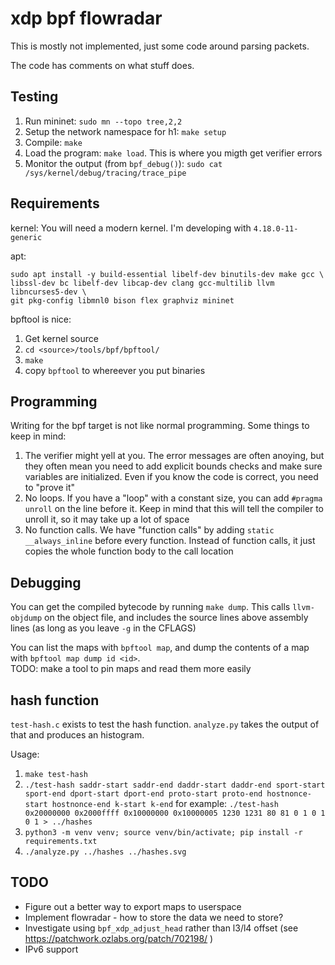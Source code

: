 xdp bpf flowradar
===
This is mostly not implemented, just some code around parsing packets.

The code has comments on what stuff does.

Testing
---
1. Run mininet: `sudo mn --topo tree,2,2`
2. Setup the network namespace for h1: `make setup`
3. Compile: `make`
4. Load the program: `make load`. This is where you migth get verifier errors
5. Monitor the output (from `bpf_debug()`): `sudo cat /sys/kernel/debug/tracing/trace_pipe`

Requirements
---
kernel: You will need a modern kernel.  I'm developing with `4.18.0-11-generic`

apt:
```
sudo apt install -y build-essential libelf-dev binutils-dev make gcc \
libssl-dev bc libelf-dev libcap-dev clang gcc-multilib llvm libncurses5-dev \
git pkg-config libmnl0 bison flex graphviz mininet
```

bpftool is nice:
1. Get kernel source
2. `cd <source>/tools/bpf/bpftool/`
3. `make`
4. copy `bpftool` to whereever you put binaries

Programming
---
Writing for the bpf target is not like normal programming.  Some things to keep
in mind:

1. The verifier might yell at you.  The error messages are often anoying, but
they often mean you need to add explicit bounds checks and make sure variables
are initialized.  Even if you know the code is correct, you need to "prove it"
2. No loops.  If you have a "loop" with a constant size, you can add `#pragma
unroll` on the line before it.  Keep in mind that this will tell the compiler
to unroll it, so it may take up a lot of space
3. No function calls.  We have "function calls" by adding `static
__always_inline` before every function.  Instead of function calls, it just
copies the whole function body to the call location

Debugging
---
You can get the compiled bytecode by running `make dump`.  This calls
`llvm-objdump` on the object file, and includes the source lines above assembly
lines (as long as you leave `-g` in the CFLAGS)

You can list the maps with `bpftool map`, and dump the contents of a map with
`bpftool map dump id <id>`.  
TODO: make a tool to pin maps and read them more easily

hash function
---
`test-hash.c` exists to test the hash function.  `analyze.py` takes the output
of that and produces an histogram.

Usage:
1. `make test-hash`
2. `./test-hash saddr-start saddr-end daddr-start daddr-end sport-start sport-end dport-start dport-end proto-start proto-end hostnonce-start hostnonce-end k-start k-end`
 for example: `./test-hash 0x20000000 0x2000ffff 0x10000000 0x10000005 1230 1231 80 81 0 1 0 1 0 1 > ../hashes`
3. `python3 -m venv venv; source venv/bin/activate; pip install -r requirements.txt`
4. `./analyze.py ../hashes ../hashes.svg`

TODO
---
- Figure out a better way to export maps to userspace
- Implement flowradar - how to store the data we need to store?
- Investigate using `bpf_xdp_adjust_head` rather than l3/l4 offset (see 
https://patchwork.ozlabs.org/patch/702198/ )
- IPv6 support
